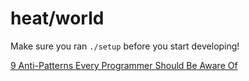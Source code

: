 heat/world
==========

Make sure you ran `./setup` before you start developing!

[9 Anti-Patterns Every Programmer Should Be Aware Of](http://sahandsaba.com/nine-anti-patterns-every-programmer-should-be-aware-of-with-examples.html)
